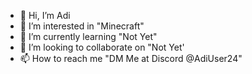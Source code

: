 - 👋 Hi, I’m Adi
- 👀 I’m interested in "Minecraft"
- 🌱 I’m currently learning "Not Yet"
- 💞️ I’m looking to collaborate on "Not Yet'
- 📫 How to reach me "DM Me at Discord @AdiUser24"

<!---
AdiUser24/AdiUser24 is a ✨ special ✨ repository because its `README.md` (this file) appears on your GitHub profile.
You can click the Preview link to take a look at your changes.
--->
